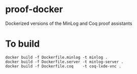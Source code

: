 # proof-docker
Dockerized versions of the MinLog and Coq proof assistants

# To build
```
docker build -f Dockerfile.minlog -t minlog .
docker build -f Dockerfile.server -t minlog-server .
docker build -f Dockerfile.coq    -t coq-lxde-vnc .
```
